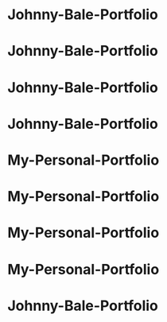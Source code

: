 # Johnny-Bale-Portfolio
# Johnny-Bale-Portfolio
# Johnny-Bale-Portfolio
# Johnny-Bale-Portfolio
# My-Personal-Portfolio
# My-Personal-Portfolio
# My-Personal-Portfolio
# My-Personal-Portfolio
# Johnny-Bale-Portfolio
